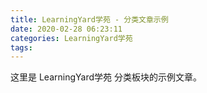 ```yaml
---
title: LearningYard学苑 - 分类文章示例
date: 2020-02-28 06:23:11
categories: LearningYard学苑
tags:
---
```


这里是 LearningYard学苑 分类板块的示例文章。
